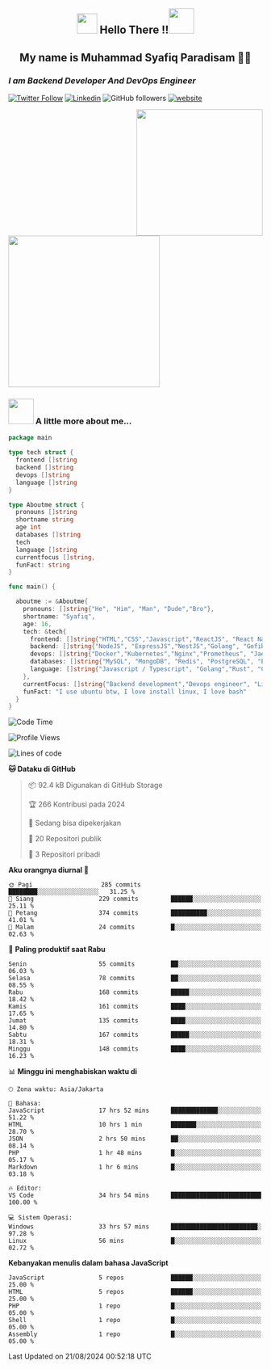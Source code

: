 <h2 align="center"><img src="https://camo.githubusercontent.com/ee9d678a838fdc800a7b1449bae75552c13bfa5afeb275eb6b315e02499c8ba0/68747470733a2f2f656d6f6a69732e736c61636b6d6f6a69732e636f6d2f656d6f6a69732f696d616765732f313533313834393433302f343234362f626c6f622d73756e676c61737365732e6769663f31353331383439343330" width="40"/>
Hello There !!<img src="https://media.giphy.com/media/12oufCB0MyZ1Go/giphy.gif" width="50"></h2>

<h2 align="center">My name is Muhammad Syafiq Paradisam 👋👋</h2>

<h3><em>I am Backend Developer And DevOps Engineer 
</em></h3>

[![Twitter Follow](https://img.shields.io/twitter/follow/misteranmol?label=Follow)](https://x.com/FikkzOutfit)
[![Linkedin](https://img.shields.io/badge/-anmol-blue?style=flat-square&logo=Linkedin&logoColor=white&link=https://www.linkedin.com/in/syafiq-paradisam/)](https://id.linkedin.com/in/syafiq-paradisam-b72749258 )
![GitHub followers](https://img.shields.io/github/followers/syafiqparadisam?label=Follower&style=social)
[![website](https://img.shields.io/badge/Website-46a2f1.svg?&style=flat-square&logo=Google-Chrome&logoColor=white&link=https://anmolsingh.me/)](https://syafiqparadisam.netlify.app)

<img align="right" src="https://external-preview.redd.it/76KI_ztaLr9QvFD3AEtHDIHksWlHp4BXjFEGYdp3ZW0.png?width=640&crop=smart&auto=webp&s=5ead39238a51263833b7684888ec8a3254455609" width="250"/>

<img src="https://dwglogo.com/wp-content/uploads/2017/08/go_speed_of_light.png" width="300"/>

### <img src="https://media.giphy.com/media/VgCDAzcKvsR6OM0uWg/giphy.gif" width="50"> A little more about me...


```go
package main

type tech struct {
  frontend []string
  backend []string
  devops []string
  language []string
}

type Aboutme struct {
  pronouns []string
  shortname string
  age int
  databases []string
  tech
  language []string
  currentfocus []string,
  funFact: string
}

func main() {

  aboutme := &Aboutme{
    pronouns: []string{"He", "Him", "Man", "Dude","Bro"},
    shortname: "Syafiq",
    age: 16,
    tech: &tech{
      frontend: []string{"HTML","CSS","Javascript","ReactJS", "React Native"},
      backend: []string{"NodeJS", "ExpressJS","NestJS","Golang", "Gofiber", "Actixweb"},
      devops: []string{"Docker","Kubernetes","Nginx","Prometheus", "Jaeger", "Grafana", "Linux"},
      databases: []string{"MySQL", "MongoDB", "Redis", "PostgreSQL", "Elastic search"},
      language: []string{"Javascript / Typescript", "Golang","Rust", "C"}
    },
    currentFocus: []string{"Backend development","Devops engineer", "Linuxer"},
    funFact: "I use ubuntu btw, I love install linux, I love bash"
  }
}

```

<!--START_SECTION:waka-->
![Code Time](http://img.shields.io/badge/Code%20Time-52%20hrs%2036%20mins-blue)

![Profile Views](http://img.shields.io/badge/Profil%20dilihat-32-blue)

![Lines of code](https://img.shields.io/badge/Sejak%20Hello%20World%20aku%20telah%20menulis-377.0%20thousand%20baris%20kode-blue)

**🐱 Dataku di GitHub** 

> 📦 92.4 kB Digunakan di GitHub Storage 
 > 
> 🏆 266 Kontribusi pada 2024
 > 
> 💼 Sedang bisa dipekerjakan
 > 
> 📜 20 Repositori publik 
 > 
> 🔑 3 Repositori pribadi 
 > 
**Aku orangnya diurnal 🐤** 

```text
🌞 Pagi                   285 commits         ████████░░░░░░░░░░░░░░░░░   31.25 % 
🌆 Siang                  229 commits         ██████░░░░░░░░░░░░░░░░░░░   25.11 % 
🌃 Petang                 374 commits         ██████████░░░░░░░░░░░░░░░   41.01 % 
🌙 Malam                  24 commits          █░░░░░░░░░░░░░░░░░░░░░░░░   02.63 % 
```
📅 **Paling produktif saat Rabu** 

```text
Senin                    55 commits          ██░░░░░░░░░░░░░░░░░░░░░░░   06.03 % 
Selasa                   78 commits          ██░░░░░░░░░░░░░░░░░░░░░░░   08.55 % 
Rabu                     168 commits         █████░░░░░░░░░░░░░░░░░░░░   18.42 % 
Kamis                    161 commits         ████░░░░░░░░░░░░░░░░░░░░░   17.65 % 
Jumat                    135 commits         ████░░░░░░░░░░░░░░░░░░░░░   14.80 % 
Sabtu                    167 commits         █████░░░░░░░░░░░░░░░░░░░░   18.31 % 
Minggu                   148 commits         ████░░░░░░░░░░░░░░░░░░░░░   16.23 % 
```


📊 **Minggu ini menghabiskan waktu di** 

```text
🕑︎ Zona waktu: Asia/Jakarta

💬 Bahasa: 
JavaScript               17 hrs 52 mins      █████████████░░░░░░░░░░░░   51.22 % 
HTML                     10 hrs 1 min        ███████░░░░░░░░░░░░░░░░░░   28.70 % 
JSON                     2 hrs 50 mins       ██░░░░░░░░░░░░░░░░░░░░░░░   08.14 % 
PHP                      1 hr 48 mins        █░░░░░░░░░░░░░░░░░░░░░░░░   05.17 % 
Markdown                 1 hr 6 mins         █░░░░░░░░░░░░░░░░░░░░░░░░   03.18 % 

🔥 Editor: 
VS Code                  34 hrs 54 mins      █████████████████████████   100.00 % 

💻 Sistem Operasi: 
Windows                  33 hrs 57 mins      ████████████████████████░   97.28 % 
Linux                    56 mins             █░░░░░░░░░░░░░░░░░░░░░░░░   02.72 % 
```

**Kebanyakan menulis dalam bahasa JavaScript** 

```text
JavaScript               5 repos             ██████░░░░░░░░░░░░░░░░░░░   25.00 % 
HTML                     5 repos             ██████░░░░░░░░░░░░░░░░░░░   25.00 % 
PHP                      1 repo              █░░░░░░░░░░░░░░░░░░░░░░░░   05.00 % 
Shell                    1 repo              █░░░░░░░░░░░░░░░░░░░░░░░░   05.00 % 
Assembly                 1 repo              █░░░░░░░░░░░░░░░░░░░░░░░░   05.00 % 
```




 Last Updated on 21/08/2024 00:52:18 UTC
<!--END_SECTION:waka-->
